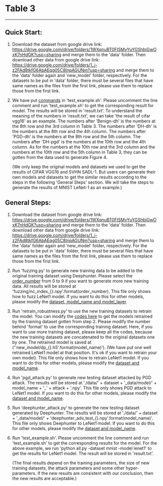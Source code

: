 ﻿# Table 3

---
## Quick Start:

1. Download the dataset from google drive link: https://drive.google.com/drive/folders/1WXqnuBT0FISMyYuYGShbjGwOxK7nHdGK?usp=sharing and merge them to the 'data' folder. Then download other data from google drive link: https://drive.google.com/drive/folders/1_j-z2FAd8tkfG6AbAEqg05C8InpAGUNm?usp=sharing and merge them to the 'data' folder again and 'new_model' folder, respectively. For the datasets to be put in 'data' folder, there must be several files that have same names as the files from the first link, please use them to replace those from the first link. 

2. We have put [commands](https://github.com/DNNTesting/CovTesting/blob/d462c59c1cbc00c2add20ee0eaf7a9966859788b/Table%202/test_example.sh#L32-L41) in 'test_example.sh'. Please uncomment the line comment and run 'test_example.sh' to get the corresponding result for model. The results will be stored in 'result.txt'. To understand the meaning of the numbers in 'result.txt', we can take 'the result of cifar vgg16' as an example. The numbers after 'Benign-dh' is the numbers at the 8th row and the 3rd column in Table 3. The numbers after 'DH-dh' is the numbers at the 8th row and the 4th column. The numbers after 'PGD-dh' is the numbers at the 8th row and the 5th column. The numbers after 'DH-pgd' is the numbers at the 10th row and the 4th column. As for the numbers at the 10th row and the 3rd column and the numbers at the 10th row and the 5th column in Table 3, they can be gotten from the data used to generate Figure 4. 

   (We only keep the original models and datasets we used to get the results of CIFAR VGG16 and SVHN SADL-1. But users can generate their own models and datasets to get the similar results according to the steps in the following 'General Steps' section. We will take the steps to generate the results of MNIST LeNet-1 as an example.)



## General Steps:

1. Download the dataset from google drive link: https://drive.google.com/drive/folders/1WXqnuBT0FISMyYuYGShbjGwOxK7nHdGK?usp=sharing and merge them to the 'data' folder. Then download other data from google drive link: https://drive.google.com/drive/folders/1_j-z2FAd8tkfG6AbAEqg05C8InpAGUNm?usp=sharing and merge them to the 'data' folder again and 'new_model' folder, respectively. For the datasets to be put in 'data' folder, there must be several files that have same names as the files from the first link, please use them to replace those from the first link. 

2. Run 'fuzzing.py' to generate new training data to be added to the original training dataset using Deephunter. Please select the [order_number](https://github.com/DNNTesting/CovTesting/blob/b4f006e28cf8d49c0d95ca71d4e52416d1466623/Table%203/fuzzing.py#L336) from 0 to 9 if you want to generate more new training data. All results will be stored at  'fuzzing/nc_index_{}.npy'.format(order_number). This file only shows how to fuzz LeNet1 model. If you want to do this for other models, please modify the [dataset, model_name and model_layer](https://github.com/DNNTesting/CovTesting/blob/b4f006e28cf8d49c0d95ca71d4e52416d1466623/Table%203/fuzzing.py#L319-L321).

3. Run 'retrain_robustness.py' to use the new training datasets to retrain the model. You can modify the [codes here](https://github.com/DNNTesting/CovTesting/blob/b4f006e28cf8d49c0d95ca71d4e52416d1466623/Table%203/retrain_robustness.py#L381-L394) to get the models retrained by the training dataset gotten from step 2. Please modify the number behind 'format' to use the corresponding training dataset. Here, if you want to use more training dataset,  please keep all the codes, because the new training datasets are concatenated to the original datasets one by one. The retrained model is saved at (''new_model/dp_{}.h5'.format(model_name)'). (We have put one well retrained LeNet1 model at that position. It's ok if you want to retrain your own model). This file only shows how to retrain LeNet1 model. If you want to do this for other models, please modify the [dataset and model_name](https://github.com/DNNTesting/CovTesting/blob/b4f006e28cf8d49c0d95ca71d4e52416d1466623/Table%203/retrain_robustness.py#L368-L369).

4. Run 'pgd_attack.py' to generate new testing dataset attacked by PGD attack. The results will be stored at './data/' + dataset + '\_data/model/' + model_name + '_' + attack + '.npy'. This file only shows PGD attack to LeNet1 model. If you want to do this for other models, please modify the [dataset and model_name](https://github.com/DNNTesting/CovTesting/blob/b4f006e28cf8d49c0d95ca71d4e52416d1466623/Table%203/pgd_attack.py#L266-L267).

5. Run 'deephunter_attack.py' to generate the new testing dataset generated by Deephunter. The results will be stored at './data/' + dataset + '\_data/model/' + 'deephunter_adv_test_{}.npy'.format(model_name)'. This file only shows Deephunter to LeNet1 model. If you want to do this for other models, please modify the [dataset and model_name](https://github.com/DNNTesting/CovTesting/blob/b4f006e28cf8d49c0d95ca71d4e52416d1466623/Table%203/deephunter_attack.py#L304-L305).

6. Run 'test_example.sh'. Please uncomment the line comment and run 'test_example.sh' to get the corresponding results for the model. For the above example, we run 'python all.py  -dataset mnist  -model lenet1' to get the results for LeNet1 model. The result will be stored in 'result.txt'.

   (The final results depend on the training parameters, the size of new training datasets, the attack parameters and some other hyper-parameters. If the new results are consistent with our conclusion, then the new results are acceptable.)

   

   